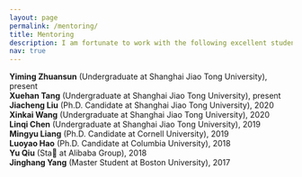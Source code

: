 ```yaml
---
layout: page
permalink: /mentoring/
title: Mentoring
description: I am fortunate to work with the following excellent students.
nav: true
---
```


**Yiming Zhuansun** (Undergraduate at Shanghai Jiao Tong University), present  
**Xuehan Tang** (Undergraduate at Shanghai Jiao Tong University), present  
**Jiacheng Liu** (Ph.D. Candidate at Shanghai Jiao Tong University), 2020  
**Xinkai Wang** (Undergraduate at Shanghai Jiao Tong University), 2020  
**Linqi Chen** (Undergraduate at Shanghai Jiao Tong University), 2019  
**Mingyu Liang** (Ph.D. Candidate at Cornell University), 2019  
**Luoyao Hao** (Ph.D. Candidate at Columbia University), 2018  
**Yu Qiu** (Sta at Alibaba Group), 2018  
**Jinghang Yang** (Master Student at Boston University), 2017  
